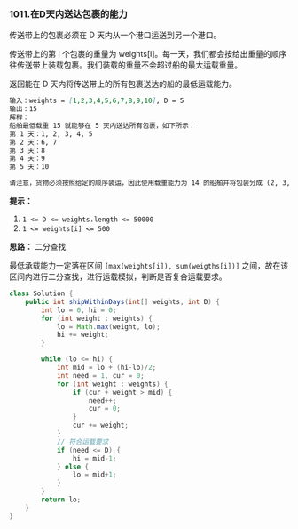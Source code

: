 ### 1011.在D天内送达包裹的能力

传送带上的包裹必须在 D 天内从一个港口运送到另一个港口。

传送带上的第 i 个包裹的重量为 weights[i]。每一天，我们都会按给出重量的顺序往传送带上装载包裹。我们装载的重量不会超过船的最大运载重量。

返回能在 D 天内将传送带上的所有包裹送达的船的最低运载能力。

``` markdown
输入：weights = [1,2,3,4,5,6,7,8,9,10], D = 5
输出：15
解释：
船舶最低载重 15 就能够在 5 天内送达所有包裹，如下所示：
第 1 天：1, 2, 3, 4, 5
第 2 天：6, 7
第 3 天：8
第 4 天：9
第 5 天：10

请注意，货物必须按照给定的顺序装运，因此使用载重能力为 14 的船舶并将包装分成 (2, 3, 4, 5), (1, 6, 7), (8), (9), (10) 是不允许的。
```

**提示：**

1. `1 <= D <= weights.length <= 50000`
2. `1 <= weights[i] <= 500`



**思路：** 二分查找

最低承载能力一定落在区间 `[max(weights[i]), sum(weigths[i])]` 之间，故在该区间内进行二分查找，进行运载模拟，判断是否复合运载要求。

``` java
class Solution {
    public int shipWithinDays(int[] weights, int D) {
        int lo = 0, hi = 0;
        for (int weight : weights) {
            lo = Math.max(weight, lo);
            hi += weight;
        }

        while (lo <= hi) {
            int mid = lo + (hi-lo)/2;
            int need = 1, cur = 0;
            for (int weight : weights) {
                if (cur + weight > mid) {
                    need++;
                    cur = 0;
                }
                cur += weight;
            }
            // 符合运载要求
            if (need <= D) {
                hi = mid-1;
            } else {
                lo = mid+1;
            }
        }
        return lo;
    }
}
```




